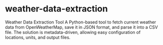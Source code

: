 # weather-data-extraction
Weather Data Extraction Tool A Python-based tool to fetch current weather data from OpenWeatherMap, save it in JSON format, and parse it into a CSV file. The solution is metadata-driven, allowing easy configuration of locations, units, and output files.
